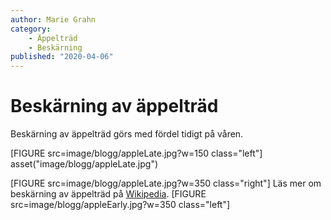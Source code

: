 ```yaml
---
author: Marie Grahn
category:
    - Äppelträd
    - Beskärning
published: "2020-04-06"
---
```

Beskärning av äppelträd
==================================

Beskärning av äppelträd görs med fördel tidigt på våren.

[FIGURE src=image/blogg/appleLate.jpg?w=150 class=\"left\"]
asset(\"image/blogg/appleLate.jpg\")

<!--more-->

[FIGURE src=image/blogg/appleLate.jpg?w=350 class=\"right\"]
Läs mer om beskärning av äppelträd på [Wikipedia](https://sv.wikipedia.org/wiki/%C3%84ppeltr%C3%A4d).
[FIGURE src=image/blogg/appleEarly.jpg?w=350 class=\"left\"]
